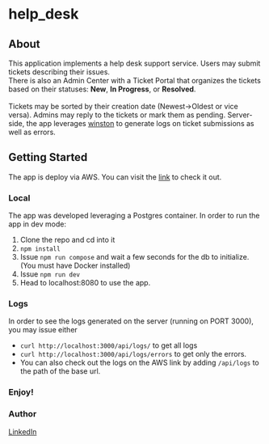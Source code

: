 # help_desk
## About
This application implements a help desk support service. Users may submit tickets describing their issues.
<br> 
There is also an Admin Center with a Ticket Portal that organizes the tickets based on their statuses: **New**, **In Progress**, or **Resolved**.                                              
        <br> 
Tickets may be sorted by their creation date (Newest->Oldest or vice versa). Admins may reply to the tickets or mark them as pending. Server-side, the app leverages <a href=https://github.com/winstonjs/winston>winston</a> to generate logs on ticket submissions as well as errors. 

## Getting Started

The app is deploy via AWS. You can visit the <a href=http://help-desk-ui-env.eba-eugq23hz.us-east-1.elasticbeanstalk.com/>link</a> to check it out. 

### Local

The app was developed leveraging a Postgres container. In order to run the app in dev mode:

1) Clone the repo and cd into it
2) `npm install`
3) Issue `npm run compose` and wait a few seconds for the db to initialize. (You must have Docker installed) 
4) Issue `npm run dev`
5) Head to localhost:8080 to use the app.


### Logs
In order to see the logs generated on the server (running on PORT 3000), you may issue either 
- `curl http://localhost:3000/api/logs/` to get all logs
- `curl http://localhost:3000/api/logs/errors` to get only the errors.
- You can also check out the logs on the AWS link by adding `/api/logs` to the path of the base url. 

### Enjoy!

### Author
 [LinkedIn](https://linkedin.com/in/kobudnik) 

